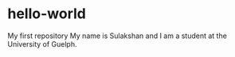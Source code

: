 # hello-world
My first repository
My name is Sulakshan and I am a student at the University of Guelph.
